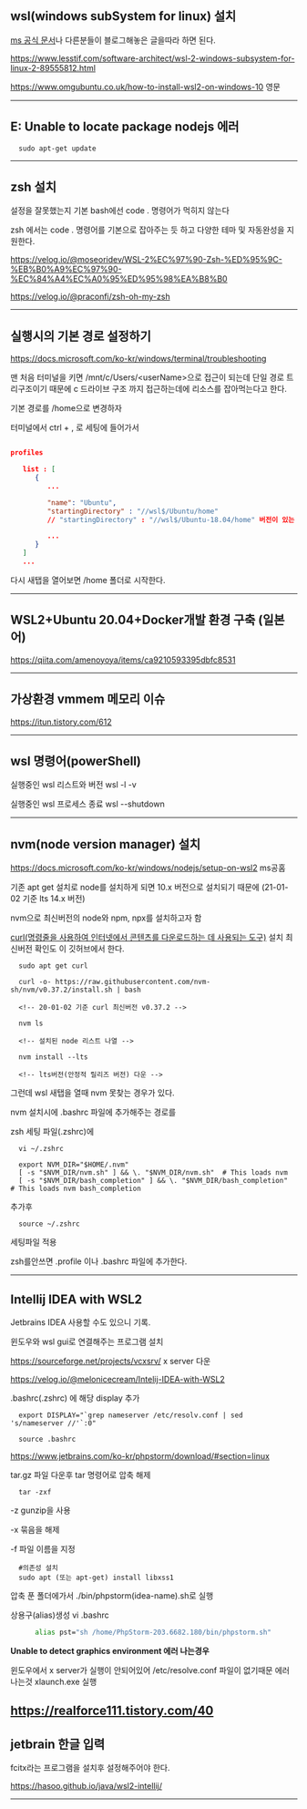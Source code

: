 ## wsl(windows subSystem for linux) 설치
[ms 공식 문서](https://docs.microsoft.com/ko-kr/windows/wsl/install-win10)나 다른분들이 블로그해놓은 글을따라 하면 된다. 

https://www.lesstif.com/software-architect/wsl-2-windows-subsystem-for-linux-2-89555812.html

https://www.omgubuntu.co.uk/how-to-install-wsl2-on-windows-10 영문

---
## E: Unable to locate package nodejs 에러
      sudo apt-get update
---


## zsh 설치

설정을 잘못했는지 기본 bash에선 code . 명령어가 먹히지 않는다

zsh 에서는 code . 명령어를 기본으로 잡아주는 듯 하고
다양한 테마 및 자동완성을 지원한다.

https://velog.io/@moseoridev/WSL-2%EC%97%90-Zsh-%ED%95%9C-%EB%B0%A9%EC%97%90-%EC%84%A4%EC%A0%95%ED%95%98%EA%B8%B0

https://velog.io/@praconfi/zsh-oh-my-zsh

---

## 실행시의 기본 경로 설정하기

https://docs.microsoft.com/ko-kr/windows/terminal/troubleshooting

맨 처음 터미널을 키면 /mnt/c/Users/\<userName>으로 접근이 되는데 단일 경로 트리구조이기 때문에 c 드라이브 구조 까지 접근하는데에 리소스를 잡아먹는다고 한다.

기본 경로를 /home으로 변경하자

터미널에서 ctrl + , 로 세팅에 들어가서

```json

profiles 

   list : [
      {
         ...

         "name": "Ubuntu",
         "startingDirectory" : "//wsl$/Ubuntu/home"
         // "startingDirectory" : "//wsl$/Ubuntu-18.04/home" 버전이 있는 경로일수도 있다. 

         ...
      }
   ]
   ...

```

다시 새탭을 열어보면 /home 폴더로 시작한다.

---

## WSL2+Ubuntu 20.04+Docker개발 환경 구축 (일본어)

https://qiita.com/amenoyoya/items/ca9210593395dbfc8531

---
## 가상환경 vmmem 메모리 이슈

https://itun.tistory.com/612

---
## wsl 명령어(powerShell)

실행중인 wsl 리스트와 버전
wsl -l -v

실행중인 wsl 프로세스 종료
wsl --shutdown 

---

## nvm(node version manager) 설치
https://docs.microsoft.com/ko-kr/windows/nodejs/setup-on-wsl2 ms공홈

기존 apt get 설치로 node를 설치하게 되면 10.x 버전으로 설치되기 때문에
(21-01-02 기준 lts 14.x 버전)

nvm으로 최신버전의 node와 npm, npx를 설치하고자 함

[curl(명령줄을 사용하여 인터넷에서 콘텐츠를 다운로드하는 데 사용되는 도구)](https://github.com/nvm-sh/nvm) 설치 최신버전 확인도 이 깃허브에서 한다.
   
      sudo apt get curl

      curl -o- https://raw.githubusercontent.com/nvm-sh/nvm/v0.37.2/install.sh | bash

      <!-- 20-01-02 기준 curl 최신버전 v0.37.2 -->

      nvm ls

      <!-- 설치된 node 리스트 나열 -->

      nvm install --lts

      <!-- lts버전(안정적 릴리즈 버전) 다운 -->


그런데 wsl 새탭을 열때 nvm 못찾는 경우가 있다.

nvm 설치시에 .bashrc 파일에 추가해주는 경로를

zsh 세팅 파일(.zshrc)에
      
      vi ~/.zshrc

      export NVM_DIR="$HOME/.nvm"
      [ -s "$NVM_DIR/nvm.sh" ] && \. "$NVM_DIR/nvm.sh"  # This loads nvm
      [ -s "$NVM_DIR/bash_completion" ] && \. "$NVM_DIR/bash_completion"  # This loads nvm bash_completion

추가후 

      source ~/.zshrc

세팅파일 적용

zsh를안쓰면 .profile 이나 .bashrc 파일에 추가한다.

---

## Intellij IDEA with WSL2

Jetbrains IDEA 사용할 수도 있으니 기록.

윈도우와 wsl gui로 연결해주는 프로그램 설치

https://sourceforge.net/projects/vcxsrv/
x server 다운

https://velog.io/@melonicecream/Intelij-IDEA-with-WSL2

.bashrc(.zshrc) 에 해당 display 추가

      export DISPLAY="`grep nameserver /etc/resolv.conf | sed 's/nameserver //'`:0"

      source .bashrc 

https://www.jetbrains.com/ko-kr/phpstorm/download/#section=linux

tar.gz 파일 다운후 tar 명령어로 압축 해제

      tar -zxf

-z gunzip을 사용

-x 묶음을 해제

-f 파일 이름을 지정

      #의존성 설치
      sudo apt (또는 apt-get) install libxss1 

압축 푼 폴더에가서 ./bin/phpstorm(idea-name).sh로 실행

상용구(alias)생성
vi .bashrc
```bash
      alias pst="sh /home/PhpStorm-203.6682.180/bin/phpstorm.sh"
```

**Unable to detect graphics environment 에러 나는경우**

윈도우에서 x server가 실행이 안되어있어 /etc/resolve.conf 파일이 없기때문 에러 나는것
xlaunch.exe 실행

https://realforce111.tistory.com/40
---
## jetbrain 한글 입력 

fcitx라는 프로그램을 설치후 설정해주어야 한다.

https://hasoo.github.io/java/wsl2-intellij/

---

